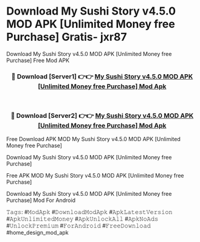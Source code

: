 # Download My Sushi Story v4.5.0 MOD APK [Unlimited Money free Purchase] Gratis- jxr87
Download My Sushi Story v4.5.0 MOD APK [Unlimited Money free Purchase] Free Mod APK

<div align="center">
<h3>🔴 Download [Server1] 👉👉 <a href="https://apk-comot.site?title=My_Sushi_Story_v4.5.0_MOD_APK_[Unlimited_Money_free_Purchase]">My Sushi Story v4.5.0 MOD APK [Unlimited Money free Purchase] Mod Apk</a></h3><br>

<h3>🔴 Download [Server2] 👉👉 <a href="https://apk-comot.site?title=My_Sushi_Story_v4.5.0_MOD_APK_[Unlimited_Money_free_Purchase]">My Sushi Story v4.5.0 MOD APK [Unlimited Money free Purchase] Mod Apk</a></h3>
</div>


Free Download APK MOD My Sushi Story v4.5.0 MOD APK [Unlimited Money free Purchase]

Download My Sushi Story v4.5.0 MOD APK [Unlimited Money free Purchase] 

Free APK MOD My Sushi Story v4.5.0 MOD APK [Unlimited Money free Purchase] 

Download My Sushi Story v4.5.0 MOD APK [Unlimited Money free Purchase] Mod For Android

𝚃𝚊𝚐𝚜: #𝙼𝚘𝚍𝙰𝚙𝚔 #𝙳𝚘𝚠𝚗𝚕𝚘𝚊𝚍𝙼𝚘𝚍𝙰𝚙𝚔 #𝙰𝚙𝚔𝙻𝚊𝚝𝚎𝚜𝚝𝚅𝚎𝚛𝚜𝚒𝚘𝚗 #𝙰𝚙𝚔𝚄𝚗𝚕𝚒𝚖𝚒𝚝𝚎𝚍𝙼𝚘𝚗𝚎𝚢 #𝙰𝚙𝚔𝚄𝚗𝚕𝚘𝚌𝚔𝙰𝚕𝚕 #𝙰𝚙𝚔𝙽𝚘𝙰𝚍𝚜 #𝚄𝚗𝚕𝚘𝚌𝚔𝙿𝚛𝚎𝚖𝚒𝚞𝚖 #𝙵𝚘𝚛𝙰𝚗𝚍𝚛𝚘𝚒𝚍 #𝙵𝚛𝚎𝚎𝙳𝚘𝚠𝚗𝚕𝚘𝚊𝚍 #home_design_mod_apk